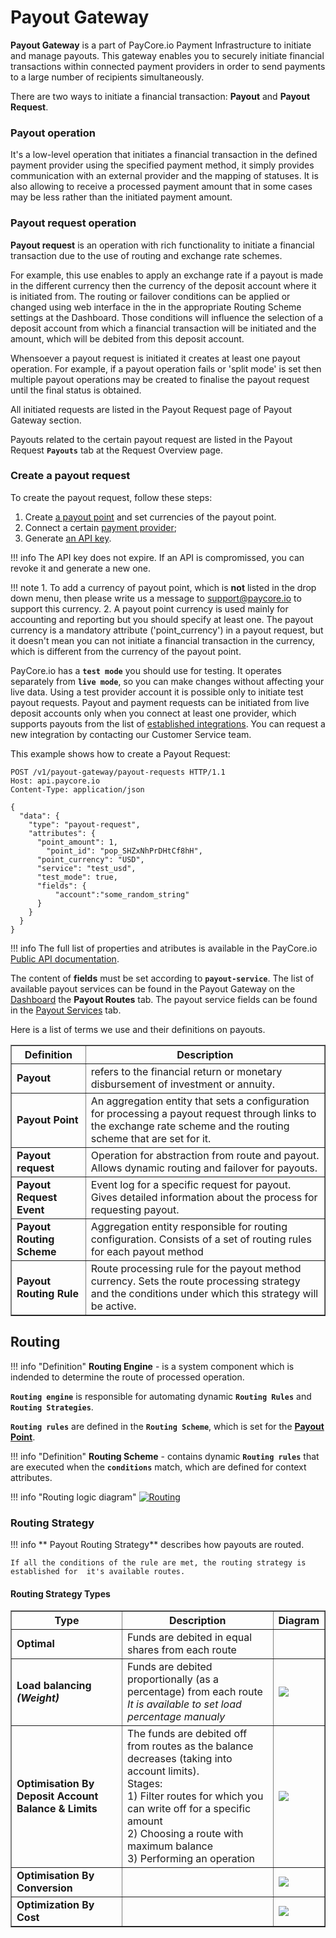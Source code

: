 # Payout Gateway

**Payout Gateway** is a part of PayCore.io Payment Infrastructure to initiate and manage payouts. This gateway enables you to securely initiate financial transactions within connected payment providers in order to send payments to a large number of recipients simultaneously. 

There are two ways to initiate a financial transaction: **Payout** and **Payout Request**.

### Payout operation

 It's a low-level operation that initiates a financial transaction in the defined payment provider using the specified payment method, it simply provides communication with an external provider and the mapping of statuses. It is also allowing to receive a processed payment amount that in some cases may be less rather than the initiated payment amount.

### Payout request operation

**Payout request** is an operation with rich functionality to initiate a financial transaction due to the use of routing and exchange rate schemes. 

For example, this use enables to apply an exchange rate if a payout is made in the different currency then the currency of the deposit account where it is initiated from. The routing or failover conditions can be applied or changed using web interface in the in the appropriate Routing Scheme settings at the Dashboard. Those conditions will influence the selection of a deposit account from which a financial transaction will be initiated and the amount, which will be debited from this deposit account.

Whensoever a payout request is initiated it creates at least one payout operation. For example, if a payout operation fails or 'split mode' is set then multiple payout operations may be created to finalise the payout request until the final status is obtained. 


All initiated requests are listed in the Payout Request page of Payout Gateway section. 

Payouts related to the certain payout request are listed in the Payout Request  **`Payouts`** tab at the Request Overview page.

 
### Create a payout request

To create the payout request, follow these steps:

1. Create <a href="https://dashboard.paycore.io/payout-gateway/payout-points" target="_blank" rel="noopener">a payout point</a> and set currencies of the payout point. 
2. Connect a certain <a href="https://dashboard.paycore.io/connect-directory/payment-providers/" target="_blank" rel="noopener">payment provider</a>;
3. Generate <a href="https://dashboard.paycore.io/organization/settings/api-keys" target="_blank" rel="noopener">an API key</a>. 
  
!!! info
    The API key does not expire. If an API is compromissed, you can revoke it and generate a new one.

!!! note
    1. To add a currency of payout point, which is **not** listed in the drop down menu, then please write us a message to support@paycore.io to support this currency.
    2. A payout point currency is used mainly for accounting and reporting but you should specify at least one. The payout currency is a mandatory attribute ('point_currency') in a payout request, but it doesn't mean you can not initiate a financial transaction in the currency, which is different from the currency of the payout point.

PayCore.io has a **`test mode`** you should use for testing. It operates separately from **`live mode`**, so you can make changes without affecting your live data. Using a test provider account it is possible only to initiate test payout requests. Payout and payment requests can be initiated from live deposit accounts only when you connect at least one provider, which supports payouts from the list of [established integrations](../../payment-providers/index.md). You can request a new integration by contacting our Customer Service team.

This example shows how to create a Payout Request:

```
POST /v1/payout-gateway/payout-requests HTTP/1.1
Host: api.paycore.io
Content-Type: application/json

{
  "data": {
    "type": "payout-request",
    "attributes": {
      "point_amount": 1,
	    "point_id": "pop_SHZxNhPrDHtCf8hH",
      "point_currency": "USD",
      "service": "test_usd",
      "test_mode": true,
      "fields": {
    	  "account":"some_random_string"
      }
    }
  }
}
```    
!!! info
    The full list of properties and atributes is available in the PayCore.io <a href="https://apidoc.paycore.io/#tag/Payout-gateway/paths/~1payout-gateway~1payout-requests/post" target="_blank" rel="noopener">Public API documentation</a>. 

The content of **fields** must be set according to **`payout-service`**. The list of available payout services can be found in the Payout Gateway on the <a href="https://dashboard.paycore.io/payout-gateway/payout-routes" target="_blank" rel="noopener">Dashboard</a> the **Payout Routes** tab. The payout service fields can be found in the <a href="https://dashboard.paycore.io/connect-directory/payout-services" target="_blank" rel="noopener">Payout Services</a> tab.

Here is a list of terms we use and their definitions on payouts.

<table border="1px">

<tr ><th><b>Definition</b></th><th><b>Description</b></th></tr>
<tr><td><b>Payout</b></td><td>refers to the financial return or monetary disbursement of investment or annuity.</td></tr>
<tr><td><b>Payout Point</b></td><td>An aggregation entity that sets a configuration for processing a payout request through links to the exchange rate scheme and the routing scheme that are set for it.</td></tr>

<tr><td><b>Payout request</b></td><td>Operation for abstraction from route and payout. Allows dynamic routing and failover for payouts.</td></tr>


<tr><td><b>Payout Request Event </b></td><td>Event log for a specific request for payout. Gives detailed information about the process for requesting payout.</td></tr>


<tr><td><b>Payout Routing Scheme</b></td><td> Aggregation entity responsible for routing configuration. Consists of a set of routing rules for each payout method</td></tr>


<tr><td><b>Payout Routing Rule</b></td><td>Route processing rule for the payout method currency. Sets the route processing strategy and the conditions under which this strategy will be active.</td></tr>


</table>



## Routing

!!! info "Definition"
    **Routing Engine** - is a system component which is indended to determine the route of processed operation.


**```Routing engine```** is responsible for automating dynamic **```Routing Rules```** and **```Routing Strategies```**. 
    
**```Routing rules```** are defined in the **```Routing Scheme```**, which is set for the [**Payout Point**](../payout-points).

!!! info "Definition"
    **Routing Scheme** -  contains dynamic **```Routing rules```** that are executed when the **```conditions```** match, which are defined for context attributes.

!!! info "Routing logic diagram"
    [![Routing](images/routing_general_diagram.png)](images/routing_general_diagram.png)

### Routing Strategy

!!! info
    ** Payout Routing Strategy** describes how payouts are routed.

    If all the conditions of the rule are met, the routing strategy is established for  it's available routes.

#### Routing Strategy Types

<table border="1px">

<tr ><th><b>Type</b></th><th><b>Description</b></th><th><b>Diagram</b></th></tr>
<tr><td><b>Optimal</b></td><td> Funds are debited in equal shares from each route</td><td></td></tr>
<tr><td><b>Load balancing<br><i>(Weight)</i></b></td><td>Funds are debited proportionally (as a percentage) from each route<br><i>It is available to set load percentage manualy</i></td><td><a href= "images/routing_load_balancing_diagram.png" target="_blank" noopener="rel"><img src="images/routing_load_balancing_diagram.png"></a></td></tr>
<tr><td><b>Optimisation By Deposit Account Balance & Limits</b></td><td>The funds are debited off  from routes as the balance decreases (taking into account limits).<br>
Stages:<br>
1) Filter routes for which you can write off for a specific amount<br>
2) Choosing a route with maximum balance<br>
3) Performing an operation<br>
</td><td><a href= "images/routing_balance_limits_diagram.png" target="_blank" noopener="rel"><img src="images/routing_balance_limits_diagram.png"></a></td></tr>
<tr><td><b>Optimisation By Conversion</b></td><td></td><td><a href= "images/routing_conversion_diagram.png" target="_blank" noopener="rel"><img src="images/routing_conversion_diagram.png"></a></td></tr>
<tr><td><b>Optimization By Cost</b></td><td></td><td><a href= "images/routing_cost_diagram.png" target="_blank" noopener="rel"><img src="images/routing_cost_diagram.png"></a></td></tr>
</table>
